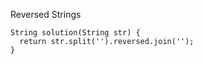 Reversed Strings

    String solution(String str) {
      return str.split('').reversed.join('');
    }
